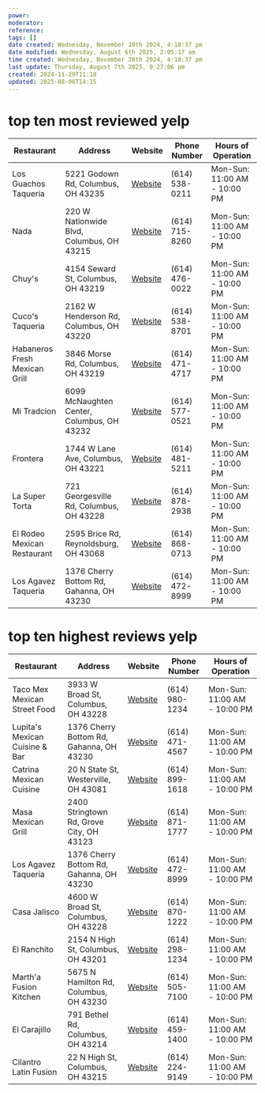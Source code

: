 ```yaml
---
power: 
moderator: 
reference: 
tags: []
date created: Wednesday, November 20th 2024, 4:18:37 pm
date modified: Wednesday, August 6th 2025, 2:05:17 am
time created: Wednesday, November 20th 2024, 4:18:37 pm
last update: Thursday, August 7th 2025, 9:27:06 pm
created: 2024-11-20T11:18
updated: 2025-08-06T14:15
---
```

# top ten most reviewed yelp
| Restaurant                      | Address                           | Website                        | Phone Number      | Hours of Operation                    |
|---------------------------------|-----------------------------------|-------------------------------|-------------------|----------------------------------------|
| Los Guachos Taqueria            | 5221 Godown Rd, Columbus, OH 43235| [Website](https://losguachostaqueria.com) | (614) 538-0211   | Mon-Sun: 11:00 AM - 10:00 PM           |
| Nada                            | 220 W Nationwide Blvd, Columbus, OH 43215 | [Website](https://eatdrinknada.com) | (614) 715-8260   | Mon-Sun: 11:00 AM - 10:00 PM           |
| Chuy's                          | 4154 Seward St, Columbus, OH 43219 | [Website](https://chuys.com) | (614) 476-0022   | Mon-Sun: 11:00 AM - 10:00 PM           |
| Cuco's Taqueria                 | 2162 W Henderson Rd, Columbus, OH 43220 | [Website](https://cucostaqueria.com) | (614) 538-8701   | Mon-Sun: 11:00 AM - 10:00 PM           |
| Habaneros Fresh Mexican Grill   | 3846 Morse Rd, Columbus, OH 43219 | [Website](https://habanerosfreshmexicangrill.com) | (614) 471-4717   | Mon-Sun: 11:00 AM - 10:00 PM           |
| Mi Tradcion                     | 6099 McNaughten Center, Columbus, OH 43232 | [Website](https://mitradicioncolumbus.com) | (614) 577-0521   | Mon-Sun: 11:00 AM - 10:00 PM           |
| Frontera                        | 1744 W Lane Ave, Columbus, OH 43221 | [Website](https://fronteracuisine.com) | (614) 481-5211   | Mon-Sun: 11:00 AM - 10:00 PM           |
| La Super Torta                  | 721 Georgesville Rd, Columbus, OH 43228 | [Website](https://lasupertorta.com) | (614) 878-2938   | Mon-Sun: 11:00 AM - 10:00 PM           |
| El Rodeo Mexican Restaurant     | 2595 Brice Rd, Reynoldsburg, OH 43068 | [Website](https://elrodeocolumbus.com) | (614) 868-0713   | Mon-Sun: 11:00 AM - 10:00 PM           |
| Los Agavez Taqueria             | 1376 Cherry Bottom Rd, Gahanna, OH 43230 | [Website](https://losagaveztaqueria.com) | (614) 472-8999   | Mon-Sun: 11:00 AM - 10:00 PM           |

# top ten highest reviews yelp
| Restaurant                     | Address                           | Website                        | Phone Number      | Hours of Operation                    |
|--------------------------------|-----------------------------------|-------------------------------|-------------------|----------------------------------------|
| Taco Mex Mexican Street Food   | 3933 W Broad St, Columbus, OH 43228 | [Website](https://tacomexcolumbus.com) | (614) 980-1234   | Mon-Sun: 11:00 AM - 10:00 PM           |
| Lupita's Mexican Cuisine & Bar | 1376 Cherry Bottom Rd, Gahanna, OH 43230 | [Website](https://lupitasmexicancuisine.com) | (614) 471-4567   | Mon-Sun: 11:00 AM - 10:00 PM           |
| Catrina Mexican Cuisine        | 20 N State St, Westerville, OH 43081 | [Website](https://catrinamexicancuisine.com) | (614) 899-1618   | Mon-Sun: 11:00 AM - 10:00 PM           |
| Masa Mexican Grill             | 2400 Stringtown Rd, Grove City, OH 43123 | [Website](https://masamexicangrill.com) | (614) 871-1777   | Mon-Sun: 11:00 AM - 10:00 PM           |
| Los Agavez Taqueria            | 1376 Cherry Bottom Rd, Gahanna, OH 43230 | [Website](https://losagaveztaqueria.com) | (614) 472-8999   | Mon-Sun: 11:00 AM - 10:00 PM           |
| Casa Jalisco                   | 4600 W Broad St, Columbus, OH 43228 | [Website](https://casajalisco.com) | (614) 870-1222   | Mon-Sun: 11:00 AM - 10:00 PM           |
| El Ranchito                    | 2154 N High St, Columbus, OH 43201 | [Website](https://elranchitocolumbus.com) | (614) 298-1234   | Mon-Sun: 11:00 AM - 10:00 PM           |
| Marth'a Fusion Kitchen         | 5675 N Hamilton Rd, Columbus, OH 43230 | [Website](https://marthasfusionkitchen.com) | (614) 505-7100   | Mon-Sun: 11:00 AM - 10:00 PM           |
| El Carajillo                   | 791 Bethel Rd, Columbus, OH 43214 | [Website](https://elcarajillo.com) | (614) 459-1400   | Mon-Sun: 11:00 AM - 10:00 PM           |
| Cilantro Latin Fusion          | 22 N High St, Columbus, OH 43215  | [Website](https://cilantrolatinfusion.com) | (614) 224-9149   | Mon-Sun: 11:00 AM - 10:00 PM           |
